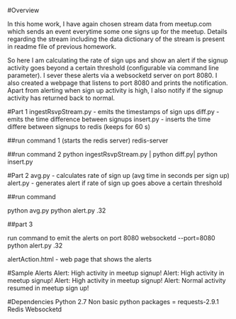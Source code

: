 #Overview

In this home work, I have again chosen stream data from meetup.com which sends an event everytime some one signs up for the meetup. Details regarding the stream including the data dictionary of the stream is present in readme file of previous homework.

So here I am calculating the rate of sign ups and show an alert if the signup activity goes beyond a certain threshold (configurable via command line parameter). I sever these alerts via a websocketd server on port 8080. I also created a webpage that listens to port 8080 and prints the notification. Apart from alerting when sign up activity is high, I also notify if the signup activity has returned back to normal.

#Part 1
ingestRsvpStream.py - emits the timestamps of sign ups
diff.py - emits the time difference between signups
insert.py - inserts the time differe between signups to redis (keeps for 60 s)

##run command 1 (starts the redis server)
redis-server

##run command 2
python ingestRsvpStream.py | python diff.py| python insert.py


#Part 2
avg.py - calculates rate of sign up (avg time in seconds per sign up)
alert.py - generates alert if rate of sign up goes above a certain threshold

##run command

python avg.py
python alert.py .32

##part 3

run command to emit the alerts on port 8080
websocketd --port=8080 python alert.py .32

alertAction.html - web page that shows the alerts

#Sample Alerts
Alert: High activity in meetup signup!
Alert: High activity in meetup signup!
Alert: High activity in meetup signup!
Alert: Normal activity resumed in meetup sign up!

#Dependencies
Python 2.7
Non basic python packages = requests-2.9.1
Redis
Websocketd
